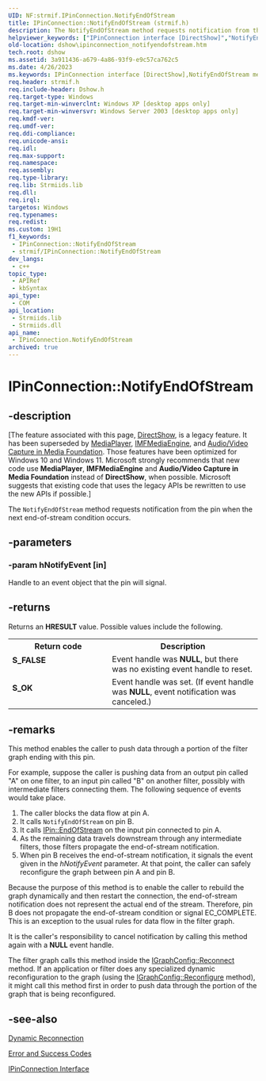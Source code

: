 ```yaml
---
UID: NF:strmif.IPinConnection.NotifyEndOfStream
title: IPinConnection::NotifyEndOfStream (strmif.h)
description: The NotifyEndOfStream method requests notification from the pin when the next end-of-stream condition occurs.
helpviewer_keywords: ["IPinConnection interface [DirectShow]","NotifyEndOfStream method","IPinConnection.NotifyEndOfStream","IPinConnection::NotifyEndOfStream","IPinConnectionNotifyEndOfStream","NotifyEndOfStream","NotifyEndOfStream method [DirectShow]","NotifyEndOfStream method [DirectShow]","IPinConnection interface","dshow.ipinconnection_notifyendofstream","strmif/IPinConnection::NotifyEndOfStream"]
old-location: dshow\ipinconnection_notifyendofstream.htm
tech.root: dshow
ms.assetid: 3a911436-a679-4a86-93f9-e9c57ca762c5
ms.date: 4/26/2023
ms.keywords: IPinConnection interface [DirectShow],NotifyEndOfStream method, IPinConnection.NotifyEndOfStream, IPinConnection::NotifyEndOfStream, IPinConnectionNotifyEndOfStream, NotifyEndOfStream, NotifyEndOfStream method [DirectShow], NotifyEndOfStream method [DirectShow],IPinConnection interface, dshow.ipinconnection_notifyendofstream, strmif/IPinConnection::NotifyEndOfStream
req.header: strmif.h
req.include-header: Dshow.h
req.target-type: Windows
req.target-min-winverclnt: Windows XP [desktop apps only]
req.target-min-winversvr: Windows Server 2003 [desktop apps only]
req.kmdf-ver: 
req.umdf-ver: 
req.ddi-compliance: 
req.unicode-ansi: 
req.idl: 
req.max-support: 
req.namespace: 
req.assembly: 
req.type-library: 
req.lib: Strmiids.lib
req.dll: 
req.irql: 
targetos: Windows
req.typenames: 
req.redist: 
ms.custom: 19H1
f1_keywords:
 - IPinConnection::NotifyEndOfStream
 - strmif/IPinConnection::NotifyEndOfStream
dev_langs:
 - c++
topic_type:
 - APIRef
 - kbSyntax
api_type:
 - COM
api_location:
 - Strmiids.lib
 - Strmiids.dll
api_name:
 - IPinConnection.NotifyEndOfStream
archived: true
---
```


# IPinConnection::NotifyEndOfStream


## -description

\[The feature associated with this page, [DirectShow](/windows/win32/directshow/directshow), is a legacy feature. It has been superseded by [MediaPlayer](/uwp/api/Windows.Media.Playback.MediaPlayer), [IMFMediaEngine](/windows/win32/api/mfmediaengine/nn-mfmediaengine-imfmediaengine), and [Audio/Video Capture in Media Foundation](/windows/win32/medfound/audio-video-capture-in-media-foundation). Those features have been optimized for Windows 10 and Windows 11. Microsoft strongly recommends that new code use **MediaPlayer**, **IMFMediaEngine** and **Audio/Video Capture in Media Foundation** instead of **DirectShow**, when possible. Microsoft suggests that existing code that uses the legacy APIs be rewritten to use the new APIs if possible.\]

The <code>NotifyEndOfStream</code> method requests notification from the pin when the next end-of-stream condition occurs.

## -parameters

### -param hNotifyEvent [in]

Handle to an event object that the pin will signal.

## -returns

Returns an <b>HRESULT</b> value. Possible values include the following.

<table>
<tr>
<th>Return code</th>
<th>Description</th>
</tr>
<tr>
<td width="40%">
<dl>
<dt><b>S_FALSE</b></dt>
</dl>
</td>
<td width="60%">
Event handle was <b>NULL</b>, but there was no existing event handle to reset.

</td>
</tr>
<tr>
<td width="40%">
<dl>
<dt><b>S_OK</b></dt>
</dl>
</td>
<td width="60%">
Event handle was set. (If event handle was <b>NULL</b>, event notification was canceled.)

</td>
</tr>
</table>

## -remarks

This method enables the caller to push data through a portion of the filter graph ending with this pin.

For example, suppose the caller is pushing data from an output pin called "A" on one filter, to an input pin called "B" on another filter, possibly with intermediate filters connecting them. The following sequence of events would take place.

<ol>
<li>The caller blocks the data flow at pin A.</li>
<li>It calls <code>NotifyEndOfStream</code> on pin B.</li>
<li>It calls <a href="/windows/desktop/api/strmif/nf-strmif-ipin-endofstream">IPin::EndOfStream</a> on the input pin connected to pin A.</li>
<li>As the remaining data travels downstream through any intermediate filters, those filters propagate the end-of-stream notification.</li>
<li>When pin B receives the end-of-stream notification, it signals the event given in the <i>hNotifyEvent</i> parameter. At that point, the caller can safely reconfigure the graph between pin A and pin B.</li>
</ol>
Because the purpose of this method is to enable the caller to rebuild the graph dynamically and then restart the connection, the end-of-stream notification does not represent the actual end of the stream. Therefore, pin B does not propagate the end-of-stream condition or signal EC_COMPLETE. This is an exception to the usual rules for data flow in the filter graph.

It is the caller's responsibility to cancel notification by calling this method again with a <b>NULL</b> event handle.

The filter graph calls this method inside the <a href="/windows/desktop/api/strmif/nf-strmif-igraphconfig-reconnect">IGraphConfig::Reconnect</a> method. If an application or filter does any specialized dynamic reconfiguration to the graph (using the <a href="/windows/desktop/api/strmif/nf-strmif-igraphconfig-reconfigure">IGraphConfig::Reconfigure</a> method), it might call this method first in order to push data through the portion of the graph that is being reconfigured.

## -see-also

<a href="/windows/desktop/DirectShow/dynamic-reconnection">Dynamic Reconnection</a>



<a href="/windows/desktop/DirectShow/error-and-success-codes">Error and Success Codes</a>



<a href="/windows/desktop/api/strmif/nn-strmif-ipinconnection">IPinConnection Interface</a>